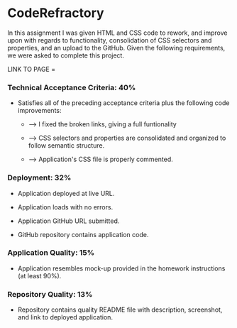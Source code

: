 # CodeRefractory

In this assignment I was given HTML and CSS code to rework, and improve upon with regards to functionality, consolidation of CSS selectors and properties, and an upload to the GitHub. Given the following requirements, we were asked to complete this project.

LINK TO PAGE = 

### Technical Acceptance Criteria: 40%

* Satisfies all of the preceding acceptance criteria plus the following code improvements:

  *  --> I fixed the broken links, giving a full funtionality

  *  --> CSS selectors and properties are consolidated and organized to follow semantic structure.

  * --> Application's CSS file is properly commented.

### Deployment: 32%

* Application deployed at live URL.

* Application loads with no errors.

* Application GitHub URL submitted.

* GitHub repository contains application code.

### Application Quality: 15%

* Application resembles mock-up provided in the homework instructions (at least 90%).

### Repository Quality: 13%

* Repository contains quality README file with description, screenshot, and link to deployed application.
